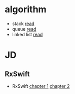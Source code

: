 # algorithm
- stack [read](algorithm/swift-stack-data-structure.md)
- queue [read](algorithm/swift-queue-data-structure.md)
- linked list [read](algorithm/swift-linked-list-data-structure.md)

# JD
## RxSwift
- RxSwift [chapter 1](JD/hello-rxswift.md) [chapter 2](JD/observables.md)
